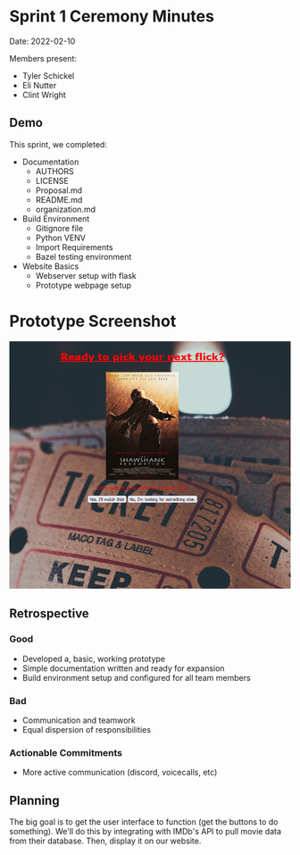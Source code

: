 # Sprint 1 Ceremony Minutes
  
Date: 2022-02-10

Members present:

* Tyler Schickel
* Eli Nutter
* Clint Wright
  
## Demo

This sprint, we completed:

* Documentation 
  * AUTHORS
  * LICENSE
  * Proposal.md
  * README.md
  * organization.md
* Build Environment
  * Gitignore file
  * Python VENV
  * Import Requirements 
  * Bazel testing environment
* Website Basics
  * Webserver setup with flask
  * Prototype webpage setup

# Prototype Screenshot

![Homepage](/docs/images/Proto1.png?raw=true)

## Retrospective


### Good

* Developed a, basic, working prototype
* Simple documentation written and ready for expansion
* Build environment setup and configured for all team members

### Bad

* Communication and teamwork
* Equal dispersion of responsibilities

### Actionable Commitments

* More active communication (discord, voicecalls, etc)

## Planning

The big goal is to get the user interface to function (get the buttons to do something). We'll do this by integrating with IMDb's API to pull movie data from their database. Then, display it on our website.